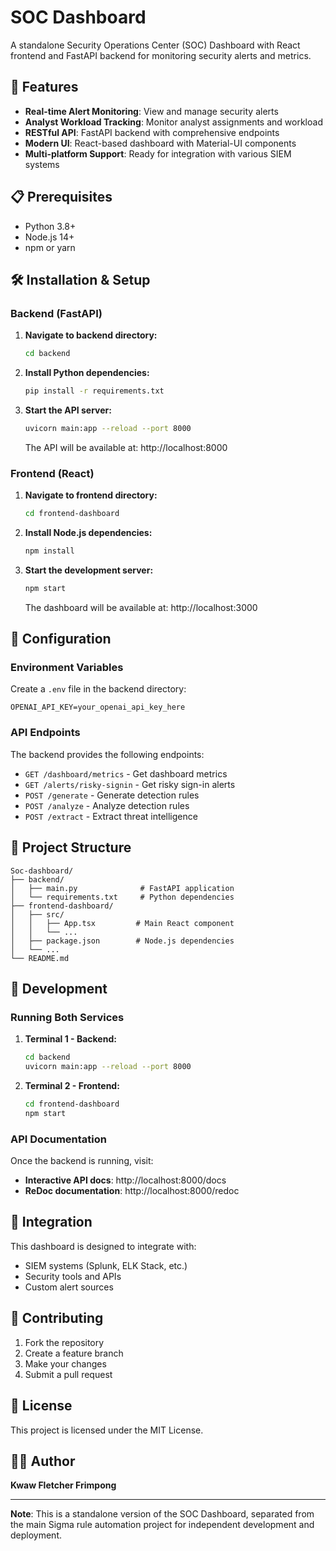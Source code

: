 # SOC Dashboard

A standalone Security Operations Center (SOC) Dashboard with React frontend and FastAPI backend for monitoring security alerts and metrics.

## 🚀 Features

- **Real-time Alert Monitoring**: View and manage security alerts
- **Analyst Workload Tracking**: Monitor analyst assignments and workload
- **RESTful API**: FastAPI backend with comprehensive endpoints
- **Modern UI**: React-based dashboard with Material-UI components
- **Multi-platform Support**: Ready for integration with various SIEM systems

## 📋 Prerequisites

- Python 3.8+
- Node.js 14+
- npm or yarn

## 🛠️ Installation & Setup

### Backend (FastAPI)

1. **Navigate to backend directory:**
   ```bash
   cd backend
   ```

2. **Install Python dependencies:**
   ```bash
   pip install -r requirements.txt
   ```

3. **Start the API server:**
   ```bash
   uvicorn main:app --reload --port 8000
   ```

   The API will be available at: http://localhost:8000

### Frontend (React)

1. **Navigate to frontend directory:**
   ```bash
   cd frontend-dashboard
   ```

2. **Install Node.js dependencies:**
   ```bash
   npm install
   ```

3. **Start the development server:**
   ```bash
   npm start
   ```

   The dashboard will be available at: http://localhost:3000

## 🔧 Configuration

### Environment Variables

Create a `.env` file in the backend directory:

```env
OPENAI_API_KEY=your_openai_api_key_here
```

### API Endpoints

The backend provides the following endpoints:

- `GET /dashboard/metrics` - Get dashboard metrics
- `GET /alerts/risky-signin` - Get risky sign-in alerts
- `POST /generate` - Generate detection rules
- `POST /analyze` - Analyze detection rules
- `POST /extract` - Extract threat intelligence

## 📁 Project Structure

```
Soc-dashboard/
├── backend/
│   ├── main.py              # FastAPI application
│   └── requirements.txt     # Python dependencies
├── frontend-dashboard/
│   ├── src/
│   │   ├── App.tsx         # Main React component
│   │   └── ...
│   ├── package.json        # Node.js dependencies
│   └── ...
└── README.md
```

## 🚀 Development

### Running Both Services

1. **Terminal 1 - Backend:**
   ```bash
   cd backend
   uvicorn main:app --reload --port 8000
   ```

2. **Terminal 2 - Frontend:**
   ```bash
   cd frontend-dashboard
   npm start
   ```

### API Documentation

Once the backend is running, visit:
- **Interactive API docs**: http://localhost:8000/docs
- **ReDoc documentation**: http://localhost:8000/redoc

## 🔗 Integration

This dashboard is designed to integrate with:
- SIEM systems (Splunk, ELK Stack, etc.)
- Security tools and APIs
- Custom alert sources

## 🤝 Contributing

1. Fork the repository
2. Create a feature branch
3. Make your changes
4. Submit a pull request

## 📄 License

This project is licensed under the MIT License.

## 👨‍💻 Author

**Kwaw Fletcher Frimpong**

---

**Note**: This is a standalone version of the SOC Dashboard, separated from the main Sigma rule automation project for independent development and deployment. 